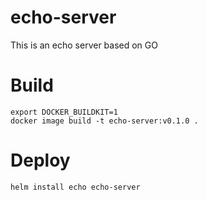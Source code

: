 # echo-server
This is an echo server based on GO

# Build
```
export DOCKER_BUILDKIT=1
docker image build -t echo-server:v0.1.0 .
```

# Deploy

```
helm install echo echo-server
```